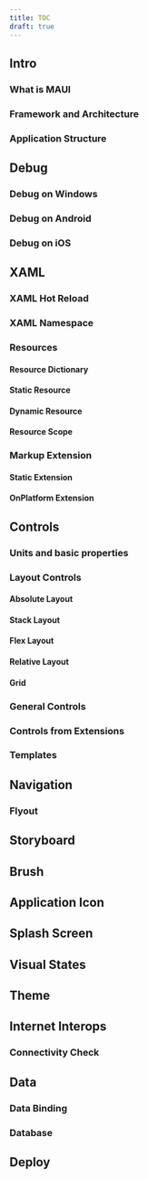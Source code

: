 ```yaml
---
title: TOC
draft: true
---
```


## Intro

### What is MAUI

### Framework and Architecture

### Application Structure

## Debug

### Debug on Windows

### Debug on Android

### Debug on iOS

## XAML

### XAML Hot Reload

### XAML Namespace

### Resources

#### Resource Dictionary

#### Static Resource

#### Dynamic Resource

#### Resource Scope

### Markup Extension

#### Static Extension

#### OnPlatform Extension

## Controls

### Units and basic properties

### Layout Controls

#### Absolute Layout

#### Stack Layout

#### Flex Layout

#### Relative Layout

#### Grid

### General Controls

### Controls from Extensions

### Templates

## Navigation

### Flyout

## Storyboard

## Brush

## Application Icon

## Splash Screen

## Visual States

## Theme

## Internet Interops

### Connectivity Check

## Data

### Data Binding

### Database

## Deploy
